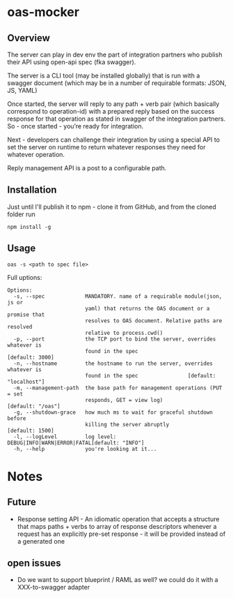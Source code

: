 # oas-mocker

## Overview

The server can play in dev env the part of integration partners who publish their API using open-api spec (fka swagger).

The server is a CLI tool (may be installed globally) that is run with a swagger document (which may be in a number of requirable formats: JSON, JS, YAML)

Once started, the server will reply to any path + verb pair (which basically correspond to operation-id) with a prepared reply based on the success response for that operation as stated in swagger of the integration partners.
So - once started - you’re ready for integration.

Next - developers can challenge their integration by using a special API to set the server on runtime to return whatever responses they need for whatever operation.

Reply management API is a post to a configurable path.


## Installation

Just until I'll publish it to npm - clone it from GitHub, and from the cloned folder run
```
npm install -g
```

## Usage
```
oas -s <path to spec file>
```
Full uptions:
```
Options:
  -s, --spec             MANDATORY. name of a requirable module(json, js or
                         yaml) that returns the OAS document or a promise that
                         resolves to OAS document. Relative paths are resolved
                         relative to process.cwd()
  -p, --port             the TCP port to bind the server, overrides whatever is
                         found in the spec                       [default: 3000]
  -n, --hostname         the hostname to run the server, overrides whatever is
                         found in the spec                [default: "localhost"]
  -m, --management-path  the base path for management operations (PUT = set
                         responds, GET = view log)             [default: "/oas"]
  -g, --shutdown-grace   how much ms to wait for graceful shutdown before
                         killing the server abruptly             [default: 1500]
  -l, --logLevel         log level: DEBUG|INFO|WARN|ERROR|FATAL[default: "INFO"]
  -h, --help             you're looking at it...
```

# Notes
## Future
 - Response setting API - An idiomatic operation that accepts a structure that maps paths + verbs to array of response descriptors
   whenever a request has an explicitly pre-set response - it will be provided instead of a generated one
 
## open issues
 - Do we want to support blueprint / RAML as well? we could do it with a XXX-to-swagger adapter
